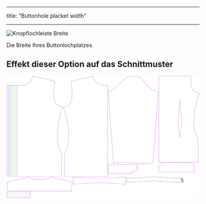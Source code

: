 - - -
title: "Buttonhole placket width"
- - -

![Knopflochleiste Breite](buttonholeplacketwidth.svg)

Die Breite Ihres Buttonlochplatzes.

## Effekt dieser Option auf das Schnittmuster

![Dieses Bild zeigt den Effekt dieser Option, indem es mehrere Varianten überlagert, die einen anderen Wert für diese Option haben](simon_buttonholeplacketwidth_sample.svg "Effect of this option on the pattern")

